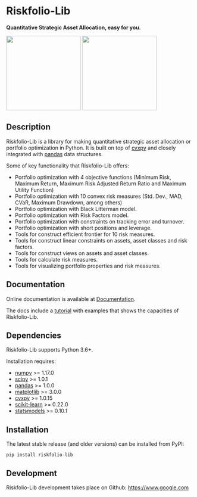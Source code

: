 # Riskfolio-Lib

**Quantitative Strategic Asset Allocation, easy for you.**

<div class="row">
<img src="https://raw.githubusercontent.com/dcajasn/Riskfolio-Lib/master/docs/source/images/MSV_Frontier.png" height="200">
<img src="https://raw.githubusercontent.com/dcajasn/Riskfolio-Lib/master/docs/source/images/Pie_Chart.png" height="200">
</div>


## Description

Riskfolio-Lib is a library for making quantitative strategic asset allocation
or portfolio optimization in Python. It is built on top of
[cvxpy](https://www.cvxpy.org/) and closely integrated
with [pandas](https://pandas.pydata.org/) data structures.

Some of key functionality that Riskfolio-Lib offers:

* Portfolio optimization with 4 objective functions (Minimum Risk, Maximum Return, Maximum Risk Adjusted Return Ratio and Maximum Utility Function)
* Portfolio optimization with 10 convex risk measures (Std. Dev., MAD, CVaR, Maximum Drawdown, among others)
* Portfolio optimization with Black Litterman model.
* Portfolio optimization with Risk Factors model.
* Portfolio optimization with constraints on tracking error and turnover.
* Portfolio optimization with short positions and leverage.
* Tools for construct efficient frontier for 10 risk measures.
* Tools for construct linear constraints on assets, asset classes and risk factors.
* Tools for construct views on assets and asset classes.
* Tools for calculate risk measures.
* Tools for visualizing portfolio properties and risk measures.


## Documentation

Online documentation is available at [Documentation](https://www.google.com).

The docs include a [tutorial](https://www.google.com) with
examples that shows the capacities of Riskfolio-Lib.


## Dependencies

Riskfolio-Lib supports Python 3.6+.

Installation requires:
* [numpy](http://www.numpy.org/) >= 1.17.0
* [scipy](https://www.scipy.org/) >= 1.0.1
* [pandas](https://pandas.pydata.org/) >= 1.0.0
* [matplotlib](https://matplotlib.org/) >= 3.0.0
* [cvxpy](https://www.cvxpy.org/) >= 1.0.15
* [scikit-learn](https://scikit-learn.org/stable/) >= 0.22.0
* [statsmodels](https://www.statsmodels.org/) >= 0.10.1

## Installation

The latest stable release (and older versions) can be installed from PyPI:

    pip install riskfolio-lib

 
## Development

Riskfolio-Lib development takes place on Github: https://www.google.com
